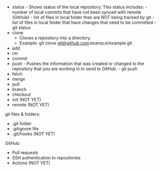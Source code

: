 - status
      - Shows status of the local repository. This status includes:
          - number of local commits that have not been synced with remote (GitHub)
          - list of files in local folder than are NOT being tracked by git
          - list of files in local folder that have changes that need to be committed
      - git status
- clone
	- Clones a repository into a directory.
	- Example: git clone git@github.com:examp;e/example.git
- add
- rm
- commit
- push
      - Pushes the information that was created or changed to the repository that
        you are working in to send to GitHub.
      - git push
- fetch
- merge
- pull
- branch
- checkout
- init (NOT YET)
- remote (NOT YET)

git files & folders:

- .git folder
- .gitignore file
- .git/hooks (NOT YET)

GitHub:

- Pull requests
- SSH authentication to repositories
- Actions (NOT YET)


